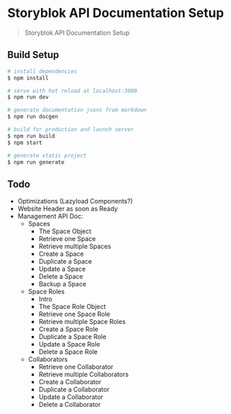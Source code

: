 # Storyblok API Documentation Setup

> Storyblok API Documentation Setup

## Build Setup

``` bash
# install dependencies
$ npm install

# serve with hot reload at localhost:3000
$ npm run dev

# generate documentation jsons from markdown
$ npm run docgen

# build for production and launch server
$ npm run build
$ npm start

# generate static project
$ npm run generate
```

## Todo

- Optimizations (Lazyload Components?)
- Website Header as soon as Ready
- Management API Doc:
  - Spaces
    - The Space Object
    - Retrieve one Space
    - Retrieve multiple Spaces
    - Create a Space
    - Duplicate a Space
    - Update a Space
    - Delete a Space
    - Backup a Space
  - Space Roles 
    - Intro
    - The Space Role Object
    - Retrieve one Space Role
    - Retrieve multiple Space Roles
    - Create a Space Role
    - Duplicate a Space Role
    - Update a Space Role
    - Delete a Space Role
  - Collaborators
    - Retrieve one Collaborator
    - Retrieve multiple Collaborators
    - Create a Collaborator
    - Duplicate a Collaborator
    - Update a Collaborator
    - Delete a Collaborator
